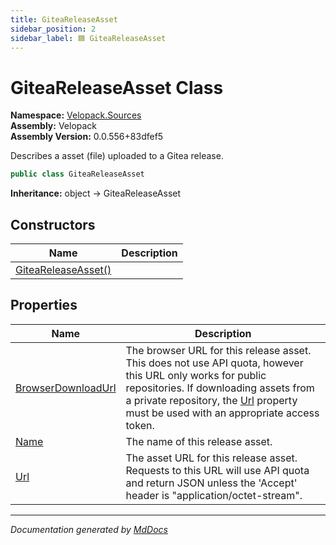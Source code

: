 ```yaml
---
title: GiteaReleaseAsset
sidebar_position: 2
sidebar_label: 🟦 GiteaReleaseAsset
---
```

<!--  
  <auto-generated>   
    The contents of this file were generated by a tool.  
    Changes to this file may be list if the file is regenerated  
  </auto-generated>   
-->

# GiteaReleaseAsset Class

**Namespace:** [Velopack.Sources](../index.md)  
**Assembly:** Velopack  
**Assembly Version:** 0.0.556+83dfef5

 Describes a asset (file) uploaded to a Gitea release. 

```csharp
public class GiteaReleaseAsset
```

**Inheritance:** object → GiteaReleaseAsset

## Constructors

| Name                                         | Description |
| -------------------------------------------- | ----------- |
| [GiteaReleaseAsset()](constructors/index.md) |             |

## Properties

| Name                                                   | Description                                                                                                                                                                                                                                                     |
| ------------------------------------------------------ | --------------------------------------------------------------------------------------------------------------------------------------------------------------------------------------------------------------------------------------------------------------- |
| [BrowserDownloadUrl](properties/BrowserDownloadUrl.md) | The browser URL for this release asset. This does not use API quota, however this URL only works for public repositories. If downloading assets from a private repository, the [Url](properties/Url.md) property must be used with an appropriate access token. |
| [Name](properties/Name.md)                             |  The name of this release asset.                                                                                                                                                                                                                                |
| [Url](properties/Url.md)                               | The asset URL for this release asset. Requests to this URL will use API quota and return JSON unless the 'Accept' header is "application\/octet\-stream".                                                                                                       |

___

*Documentation generated by [MdDocs](https://github.com/ap0llo/mddocs)*
